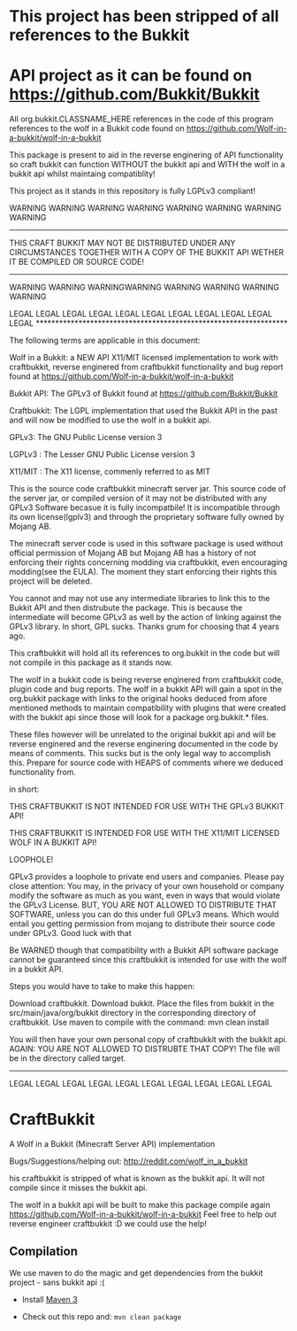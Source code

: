 This project has been stripped of all references to the Bukkit
==============================================================
API project as it can be found on https://github.com/Bukkit/Bukkit
==============================================================

All org.bukkit.CLASSNAME_HERE references in the code of this
program references to the wolf in a Bukkit code found on 
https://github.com/Wolf-in-a-bukkit/wolf-in-a-bukkit

This package is present to aid in the reverse enginering of API
functionality so craft bukkit can function WITHOUT the bukkit api
and WITH the wolf in a bukkit api whilst maintaing compatiblity!

This project as it stands in this repository is fully LGPLv3
compliant!

WARNING WARNING WARNING WARNING WARNING WARNING WARNING WARNING 
*****************************************************************
THIS CRAFT BUKKIT MAY NOT BE DISTRIBUTED UNDER ANY CIRCUMSTANCES
TOGETHER WITH A COPY OF THE BUKKIT API WETHER IT BE COMPILED OR
SOURCE CODE!
*****************************************************************
WARNING WARNING WARNINGWARNING WARNING WARNING WARNING WARNING 




LEGAL LEGAL LEGAL LEGAL LEGAL LEGAL LEGAL LEGAL LEGAL LEGAL LEGAL *****************************************************************

The following terms are applicable in this document:

Wolf in a Bukkit: a NEW API X11/MIT licensed implementation to
work with craftbukkit, reverse enginered from craftbukkit functionality and bug report found at 
https://github.com/Wolf-in-a-bukkit/wolf-in-a-bukkit

Bukkit API: The GPLv3 of Bukkit found at 
https://github.com/Bukkit/Bukkit

Craftbukkit: The LGPL implementation that used the Bukkit API in
the past and will now be modified to use the wolf in a bukkit api.

GPLv3: The GNU Public License version 3

LGPLv3 : The Lesser GNU Public License version 3

X11/MIT : The X11 license, commenly referred to as MIT

This is the source code craftbukkit minecraft server jar. This
source code of the server jar, or compiled version of it 
may not be distributed with any GPLv3 Software becasue it is
fully incompatbile!
It is incompatible through its own license(lgplv3) and through
the proprietary software fully owned by Mojang AB.

The minecraft server code is used in this software package is
used without official permission of Mojang AB but Mojang AB has a
history of not enforcing their rights concerning modding via
craftbukkit, even encouraging modding(see the EULA). 
The moment they start enforcing their rights this project will be
deleted.

You cannot and may not use any intermediate libraries to link
this to the Bukkit API and then distrubute the package.
This is because the intermediate will become GPLv3 as well by the
action of linking against the GPLv3 library. 
In short, GPL sucks. Thanks grum for choosing that 4 years ago.

This craftbukkit will hold all its references to org.bukkit in
the code but will not compile in this package as it stands now.

The wolf in a bukkit code is being reverse enginered from
craftbukkit code, plugin code and bug reports. The wolf in a
bukkit API will gain a spot in the org.bukkit package with links
to the original hooks deduced from afore mentioned methods to
maintain compatibility with plugins that were created with
the bukkit api since those will look for a package org.bukkit.*
files.

These files however will be unrelated to the original bukkit api
and will be reverse enginered and the reverse enginering
documented in the code by means of comments. This sucks but is
the only legal way to accomplish this. Prepare for source code
with HEAPS of comments where we deduced functionality from.

in short:

THIS CRAFTBUKKIT IS NOT INTENDED FOR USE WITH THE GPLv3 BUKKIT API!

THIS CRAFTBUKKIT IS INTENDED FOR USE WITH THE X11/MIT LICENSED WOLF IN A BUKKIT API!

LOOPHOLE!

GPLv3 provides a loophole to private end users and companies. Please pay close attention: You may, in the privacy of your own
household or company modify the software as much as you want,
even in ways that would violate the GPLv3 License. BUT, YOU ARE
NOT ALLOWED TO DISTRIBUTE THAT SOFTWARE, unless
you can do this under full GPLv3 means. Which would entail you
getting permission from mojang to distribute their source code
under GPLv3. Good luck with that

Be WARNED though that compatibility with a Bukkit API software
package cannot be guaranteed since this craftbukkit is intended
for use with the wolf in a bukkit API.

Steps you would have to take to make this happen:

Download craftbukkit. Download bukkit.
Place the files from bukkit in the src/main/java/org/bukkit
directory in the corresponding directory of craftbukkit.
Use maven to compile with the command: mvn clean install

You will then have your own personal copy of craftbukkit with the
bukkit api. AGAIN: YOU ARE NOT ALLOWED TO DISTRUBTE THAT COPY!
The file will be in the directory called target.

******************************************************************
LEGAL LEGAL LEGAL LEGAL LEGAL LEGAL LEGAL LEGAL LEGAL LEGAL 


CraftBukkit
===========

A Wolf in a Bukkit (Minecraft Server API) implementation

Bugs/Suggestions/helping out: http://reddit.com/wolf_in_a_bukkit

his craftbukkit is stripped of what is known as the bukkit api.
It will not compile since it misses the bukkit api.

The wolf in a bukkit api will be built to make this package
compile again https://github.com/Wolf-in-a-bukkit/wolf-in-a-bukkit
Feel free to help out reverse engineer craftbukkit :D we could
use the help!


Compilation
-----------

We use maven to do the magic and get dependencies from the bukkit project - sans bukkit api :(

* Install [Maven 3](http://maven.apache.org/download.html)

* Check out this repo and: `mvn clean package`
